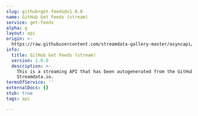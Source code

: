 ```yaml
---
slug: github+get-feeds@v1.0.0
name: GitHub Get Feeds (stream)
service: get-feeds
alpha: g
layout: api
origin: >-
  https://raw.githubusercontent.com/streamdata-gallery-master/asyncapi/master/_listings/github/github-get-feeds-stream-async.md
info:
  title: GitHub Get Feeds (stream)
  version: 1.0.0
  description: >-
    This is a streaming API that has been autogenerated from the GitHub using
    Streamdata.io.
termsOfService: ''
externalDocs: {}
stub: true
tags: api

---
```

